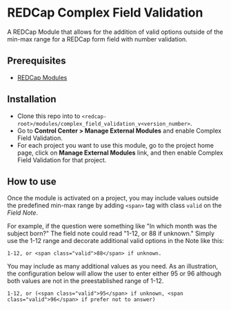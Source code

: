 # REDCap Complex Field Validation

A REDCap Module that allows for the addition of valid options outside of the min-max range for a REDCap form field with number validation.


## Prerequisites
- [REDCap Modules](https://github.com/vanderbilt/redcap-external-modules)

## Installation
- Clone this repo into to `<redcap-root>/modules/complex_field_validation_v<version_number>`.
- Go to **Control Center > Manage External Modules** and enable Complex Field Validation.
- For each project you want to use this module, go to the project home page, click on **Manage External Modules** link, and then enable Complex Field Validation for that project.


## How to use
Once the module is activated on a project, you may include values outside the predefined min-max range by adding `<span>` tag with class `valid` on the *Field Note*.

For example, if the question were something like "In which month was the subject born?" The field note could read "1-12, or 88 if unknown." Simply use the 1-12 range and decorate additional valid options in the Note like this:

    1-12, or <span class="valid">88</span> if unknown.

You may include as many additional values as you need. As an illustration, the configuration below will allow the user to enter either 95 or 96 although both values are not in the preestablished range of 1-12.

    1-12, or (<span class="valid">95</span> if unknown, <span class="valid">96</span> if prefer not to answer)
